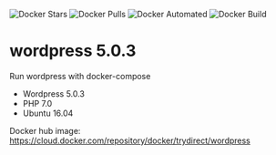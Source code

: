 ![Docker Stars](https://img.shields.io/docker/stars/trydirect/wordpress.svg)
![Docker Pulls](https://img.shields.io/docker/pulls/trydirect/wordpress.svg)
![Docker Automated](https://img.shields.io/docker/cloud/automated/trydirect/wordpress.svg)
![Docker Build](https://img.shields.io/docker/cloud/build/trydirect/wordpress.svg)


# wordpress 5.0.3
Run wordpress with docker-compose


- Wordpress 5.0.3
- PHP 7.0 
- Ubuntu 16.04

Docker hub image: https://cloud.docker.com/repository/docker/trydirect/wordpress
